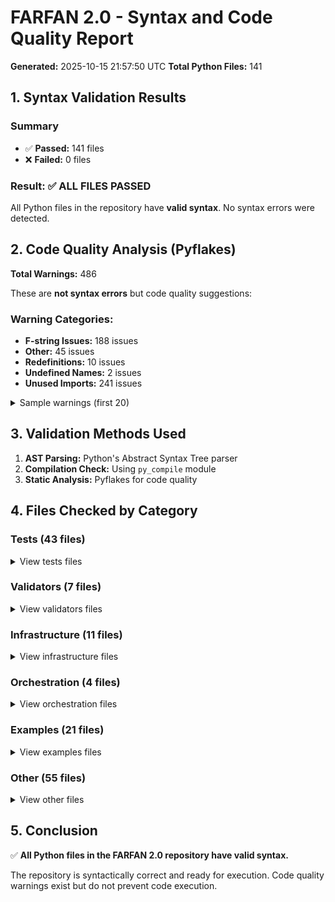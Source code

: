 # FARFAN 2.0 - Syntax and Code Quality Report

**Generated:** 2025-10-15 21:57:50 UTC
**Total Python Files:** 141

## 1. Syntax Validation Results

### Summary

- ✅ **Passed:** 141 files
- ❌ **Failed:** 0 files

### Result: ✅ ALL FILES PASSED

All Python files in the repository have **valid syntax**.
No syntax errors were detected.

## 2. Code Quality Analysis (Pyflakes)

**Total Warnings:** 486

These are **not syntax errors** but code quality suggestions:

### Warning Categories:

- **F-string Issues:** 188 issues
- **Other:** 45 issues
- **Redefinitions:** 10 issues
- **Undefined Names:** 2 issues
- **Unused Imports:** 241 issues

<details>
<summary>Sample warnings (first 20)</summary>

```
/home/runner/work/FARFAN-2.0/FARFAN-2.0/analyze_choreography_event_flows.py:12:1: 'inspect' imported but unused
/home/runner/work/FARFAN-2.0/FARFAN-2.0/analyze_choreography_event_flows.py:14:1: 'os' imported but unused
/home/runner/work/FARFAN-2.0/FARFAN-2.0/analyze_choreography_event_flows.py:20:1: 'typing.Tuple' imported but unused
/home/runner/work/FARFAN-2.0/FARFAN-2.0/analyze_choreography_event_flows.py:490:9: local variable 'detector' is assigned to but never used
/home/runner/work/FARFAN-2.0/FARFAN-2.0/analyze_choreography_event_flows.py:595:11: f-string is missing placeholders
/home/runner/work/FARFAN-2.0/FARFAN-2.0/analyze_choreography_event_flows.py:607:11: f-string is missing placeholders
/home/runner/work/FARFAN-2.0/FARFAN-2.0/analyze_choreography_event_flows.py:611:11: f-string is missing placeholders
/home/runner/work/FARFAN-2.0/FARFAN-2.0/analyze_choreography_event_flows.py:615:11: f-string is missing placeholders
/home/runner/work/FARFAN-2.0/FARFAN-2.0/analyze_choreography_event_flows.py:637:11: f-string is missing placeholders
/home/runner/work/FARFAN-2.0/FARFAN-2.0/analyze_choreography_event_flows.py:650:11: f-string is missing placeholders
/home/runner/work/FARFAN-2.0/FARFAN-2.0/analyze_choreography_event_flows.py:673:9: undefined name 'traceback'
/home/runner/work/FARFAN-2.0/FARFAN-2.0/analyze_eventbus_comprehensive.py:21:1: 'dataclasses.field' imported but unused
/home/runner/work/FARFAN-2.0/FARFAN-2.0/audit_config.py:390:15: f-string is missing placeholders
/home/runner/work/FARFAN-2.0/FARFAN-2.0/audits/causal_mechanism_auditor.py:20:1: 'typing.Set' imported but unused
/home/runner/work/FARFAN-2.0/FARFAN-2.0/audits/causal_mechanism_auditor.py:297:13: local variable 'target_node' is assigned to but never used
/home/runner/work/FARFAN-2.0/FARFAN-2.0/audits/causal_mechanism_auditor.py:596:13: local variable 'unique_markers' is assigned to but never used
/home/runner/work/FARFAN-2.0/FARFAN-2.0/benchmark_streaming_memory.py:20:5: 'choreography.event_bus.PDMEvent' imported but unused
/home/runner/work/FARFAN-2.0/FARFAN-2.0/benchmark_streaming_memory.py:61:5: local variable 'event_bus' is assigned to but never used
/home/runner/work/FARFAN-2.0/FARFAN-2.0/benchmark_streaming_memory.py:216:15: f-string is missing placeholders
/home/runner/work/FARFAN-2.0/FARFAN-2.0/benchmark_streaming_memory.py:221:19: f-string is missing placeholders
```

</details>

## 3. Validation Methods Used

1. **AST Parsing:** Python's Abstract Syntax Tree parser
2. **Compilation Check:** Using `py_compile` module
3. **Static Analysis:** Pyflakes for code quality

## 4. Files Checked by Category

### Tests (43 files)

<details>
<summary>View tests files</summary>

- ✅ `test_adaptive_learning_loop.py`
- ✅ `test_audit_logger.py`
- ✅ `test_audit_points.py`
- ✅ `test_axiomatic_integration.py`
- ✅ `test_axiomatic_validator.py`
- ✅ `test_bayesian_engine.py`
- ✅ `test_bayesian_sota_validation.py`
- ✅ `test_calibration_constants.py`
- ✅ `test_causal_mechanism_auditor.py`
- ✅ `test_choreography.py`
- ✅ `test_choreography_standalone.py`
- ✅ `test_circuit_breaker.py`
- ✅ `test_circular_dependency_analysis.py`
- ✅ `test_convergence.py`
- ✅ `test_d6_audit.py`
- ✅ `test_di_container.py`
- ✅ `test_embedding_policy.py`
- ✅ `test_event_bus_refactor.py`
- ✅ `test_event_bus_syntax.py`
- ✅ `test_evidence_quality_auditors.py`
- ✅ `test_extraction_pipeline.py`
- ✅ `test_governance_standards.py`
- ✅ `test_ior_audit.py`
- ✅ `test_ior_audit_points.py`
- ✅ `test_ior_explainability.py`
- ✅ `test_metrics_collector.py`
- ✅ `test_observability.py`
- ✅ `test_observability_integration.py`
- ✅ `test_orchestration.py`
- ✅ `test_orchestrator.py`
- ✅ `test_orchestrator_integration.py`
- ✅ `test_orchestrator_resilience.py`
- ✅ `test_part4_ior.py`
- ✅ `test_performance_profiling.py`
- ✅ `test_pipeline_checkpoint.py`
- ✅ `test_refactoring.py`
- ✅ `test_resource_pool.py`
- ✅ `test_retry_handler.py`
- ✅ `test_scoring_audit.py`
- ✅ `test_scoring_framework.py`
- ✅ `test_teoria_cambio_enforcement.py`
- ✅ `test_unified_orchestrator.py`
- ✅ `test_validator_structure.py`

</details>

### Validators (7 files)

<details>
<summary>View validators files</summary>

- ✅ `calibration_validator.py`
- ✅ `example_axiomatic_validator.py`
- ✅ `infrastructure/resilient_dnp_validator.py`
- ✅ `validators/__init__.py`
- ✅ `validators/axiomatic_validator.py`
- ✅ `validators/d6_audit.py`
- ✅ `validators/ior_validator.py`

</details>

### Infrastructure (11 files)

<details>
<summary>View infrastructure files</summary>

- ✅ `infrastructure/__init__.py`
- ✅ `infrastructure/async_orchestrator.py`
- ✅ `infrastructure/audit_logger.py`
- ✅ `infrastructure/calibration_constants.py`
- ✅ `infrastructure/circuit_breaker.py`
- ✅ `infrastructure/di_container.py`
- ✅ `infrastructure/fail_open_policy.py`
- ✅ `infrastructure/metrics_collector.py`
- ✅ `infrastructure/observability.py`
- ✅ `infrastructure/pdf_isolation.py`
- ✅ `infrastructure/resource_pool.py`

</details>

### Orchestration (4 files)

<details>
<summary>View orchestration files</summary>

- ✅ `orchestration/__init__.py`
- ✅ `orchestration/learning_loop.py`
- ✅ `orchestration/pdm_orchestrator.py`
- ✅ `orchestration/unified_orchestrator.py`

</details>

### Examples (21 files)

<details>
<summary>View examples files</summary>

- ✅ `demo_bayesian_agujas.py`
- ✅ `demo_choreography.py`
- ✅ `demo_evidence_quality_auditors.py`
- ✅ `demo_ior_audit_points.py`
- ✅ `demo_orchestration_complete.py`
- ✅ `demo_refactored_engine.py`
- ✅ `demo_unified_orchestration.py`
- ✅ `example_circuit_breaker.py`
- ✅ `example_convergence.py`
- ✅ `example_d6_audit.py`
- ✅ `example_di_container.py`
- ✅ `example_di_integration.py`
- ✅ `example_extraction_pipeline.py`
- ✅ `example_integration_choreography.py`
- ✅ `example_ior_audit.py`
- ✅ `example_ior_explainability.py`
- ✅ `example_observability.py`
- ✅ `example_orchestration.py`
- ✅ `example_resource_pool.py`
- ✅ `example_resource_pool_integration.py`
- ✅ `example_scoring_audit.py`

</details>

### Other (55 files)

<details>
<summary>View other files</summary>

- ✅ `analyze_choreography_event_flows.py`
- ✅ `analyze_eventbus_comprehensive.py`
- ✅ `audit_config.py`
- ✅ `audits/__init__.py`
- ✅ `audits/causal_mechanism_auditor.py`
- ✅ `benchmark_streaming_memory.py`
- ✅ `canonical_notation.py`
- ✅ `choreography/__init__.py`
- ✅ `choreography/event_bus.py`
- ✅ `choreography/evidence_stream.py`
- ✅ `choreography_analysis_report.py`
- ✅ `ci_contract_enforcement.py`
- ✅ `circuit_breaker.py`
- ✅ `conftest.py`
- ✅ `contradiction_deteccion.py`
- ✅ `dnp_integration.py`
- ✅ `ejemplo_checkpoint_orchestrator.py`
- ✅ `emebedding_policy.py`
- ✅ `evidence_quality_auditors.py`
- ✅ `extraction/__init__.py`
- ✅ `extraction/extraction_pipeline.py`
- ✅ `financiero_viabilidad_tablas.py`
- ✅ `governance_standards.py`
- ✅ `inference/__init__.py`
- ✅ `inference/bayesian_adapter.py`
- ✅ `inference/bayesian_engine.py`
- ✅ `integration_example.py`
- ✅ `mga_indicadores.py`
- ✅ `orchestration_architecture_analysis.py`
- ✅ `orchestrator.py`
- ✅ `orchestrator_governance_integration.py`
- ✅ `orchestrator_with_checkpoints.py`
- ✅ `pdet_lineamientos.py`
- ✅ `pipeline_checkpoint.py`
- ✅ `pipeline_metrics.py`
- ✅ `policy_processor.py`
- ✅ `report_generator.py`
- ✅ `retry_handler.py`
- ✅ `risk_registry.py`
- ✅ `scoring_audit.py`
- ✅ `scoring_framework.py`
- ✅ `semantic_chunking_policy.py`
- ✅ `smart_recommendations.py`
- ✅ `teoria_cambio.py`
- ✅ `validate_bayesian_refactoring.py`
- ✅ `validate_contains_table_fix.py`
- ✅ `validate_event_bus_refactoring.py`
- ✅ `validate_eventbus_enhancements.py`
- ✅ `validate_extraction_integration.py`
- ✅ `validate_extraction_pipeline.py`
- ✅ `validate_harmonic_front_3.py`
- ✅ `validate_simple.py`
- ✅ `validate_unified_orchestrator.py`
- ✅ `verify_convergence.py`
- ✅ `verify_f13_implementation.py`

</details>

## 5. Conclusion

✅ **All Python files in the FARFAN 2.0 repository have valid syntax.**

The repository is syntactically correct and ready for execution.
Code quality warnings exist but do not prevent code execution.
